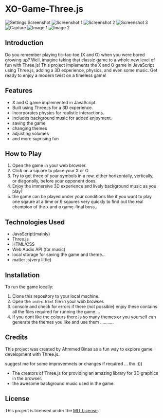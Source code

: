 # XO-Game-Three.js


![Settings Screenshot](pics/settings.PNG)
![Screenshot 1](pics/Screenshot%202024-04-08%20205604.jpg)
![Screenshot 2](pics/Screenshot%202024-04-08%20205547.jpg)
![Screenshot 3](pics/Screenshot%202024-04-08%20205410.jpg)
![Capture](pics/Capture.PNG)
![Image 1](pics/3.PNG)
![Image 2](pics/2.PNG)

## Introduction
Do you remember playing tic-tac-toe (X and O) when you were bored growing up? Well, imagine taking that classic game to a whole new level of fun with Three.js! This project implements the X and O game in JavaScript using Three.js, adding a 3D experience, physics, and even some music. Get ready to enjoy a modern twist on a timeless game!

## Features
- X and O game implemented in JavaScript.
- Built using Three.js for a 3D experience.
- Incorporates physics for realistic interactions.
- Includes background music for added enjoyment.
- saving the game
- changing themes
- adjusting volumes
- and more suprising fun

## How to Play
1. Open the game in your web browser.
2. Click on a square to place your X or O.
3. Try to get three of your symbols in a row, either horizontally, vertically, or diagonally, before your opponent does.
4. Enjoy the immersive 3D experience and lively background music as you play!
5. the game can be played under your conditions like if you want to play one sqaure at a time or 6 sqaures very quickly to find out the real champion of the x and o game-final boss..

## Technologies Used
- JavaScript(mainly)
- Three.js
- HTML/CSS
- Web Audio API (for music)
- local storage for saving the game and theme...
- matter js(very little)
  

## Installation
To run the game locally:
1. Clone this repository to your local machine.
2. Open the `index.html` file in your web browser.
3. console and check for errors if there (not possible) enjoy these contains all the files required for running the game....
4. If you dont like the colours there is so many themes or you yourself can generate the themes you like and use them ...........

## Credits
This project was created by Ahmmed Binas as a fun way to explore game development with Three.js.

suggest me for some improvemnets or changes if required ... thx :)))


- The creators of Three.js for providing an amazing library for 3D graphics in the browser.
- the awesome background music used in the game.

## License
This project is licensed under the [MIT License](LICENSE).
